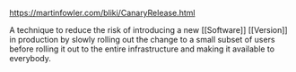 https://martinfowler.com/bliki/CanaryRelease.html

A technique to reduce the risk of introducing a new [[Software]] [[Version]] in production by slowly rolling out the change to a small subset of users before rolling it out to the entire infrastructure and making it available to everybody.